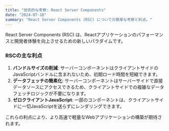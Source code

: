 ```yaml
---
title: "技術的な考察: React Server Components"
date: "2024-07-18"
summary: "React Server Components (RSC) についての簡単な考察と利点。"
---
```


React Server Components (RSC) は、Reactアプリケーションのパフォーマンスと開発者体験を向上させるための新しいパラダイムです。

### RSCの主な利点

1.  **バンドルサイズの削減**: サーバーコンポーネントはクライアントサイドのJavaScriptバンドルに含まれないため、初期ロード時間を短縮できます。
2.  **データフェッチの簡素化**: サーバーコンポーネントはサーバーサイドで直接データソースにアクセスできるため、クライアントサイドでの複雑なデータフェッチロジックが不要になります。
3.  **ゼロクライアントJavaScript**: 一部のコンポーネントは、クライアントサイドに一切JavaScriptを送らずにレンダリングできます。

これらの利点により、より高速で軽量なWebアプリケーションの構築が期待されます。 